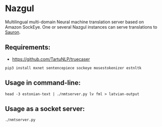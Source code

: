 # Nazgul
Multilingual multi-domain Neural machine translation server based on Amazon SockEye. One or several Nazgul instances can serve translations to [Sauron](https://github.com/TartuNLP/sauron).

## Requirements:

+ https://github.com/TartuNLP/truecaser

```
pip3 install mxnet sentencepiece sockeye mosestokenizer estnltk
```

## Usage in command-line:

```
head -3 estonian-text | ./nmtserver.py lv fml > latvian-output
```

## Usage as a socket server:

```
./nmtserver.py
```

